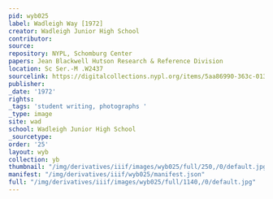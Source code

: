 ```yaml
---
pid: wyb025
label: Wadleigh Way [1972]
creator: Wadleigh Junior High School
contributor:
source:
repository: NYPL, Schomburg Center
papers: Jean Blackwell Hutson Research & Reference Division
location: Sc Ser.-M .W2437
sourcelink: https://digitalcollections.nypl.org/items/5aa86990-363c-0134-997c-00505686a51c
publisher:
_date: '1972'
rights:
_tags: 'student writing, photographs '
_type: image
site: wad
school: Wadleigh Junior High School
_sourcetype:
order: '25'
layout: wyb
collection: yb
thumbnail: "/img/derivatives/iiif/images/wyb025/full/250,/0/default.jpg"
manifest: "/img/derivatives/iiif/wyb025/manifest.json"
full: "/img/derivatives/iiif/images/wyb025/full/1140,/0/default.jpg"
---
```

